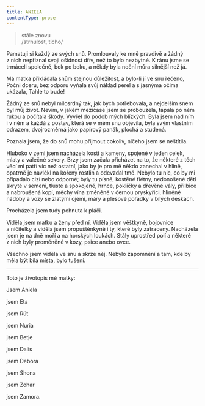 ```yaml
---
title: ANIELA
contentType: prose
---
```


<section>

> stále znovu  
> /strnulost, ticho/

Pamatuji si každý ze svých snů. Promlouvaly ke mně pravdivě a žádný z nich nepřiznal svoji ošidnost dřív, než to bylo nezbytné. K ránu jsme se trmáceli společně, bok po boku, a někdy byla noční můra silnější než já.

Má matka přikládala snům stejnou důležitost, a bylo-li jí ve snu řečeno, Počni dceru, bez odporu vyňala svůj náklad perel a s jasnýma očima ukázala, Tahle to bude!

Žádný ze snů nebyl milosrdný tak, jak bych potřebovala, a nejdelším snem byl můj život. Nevím, v jakém mezičase jsem se probouzela, tápala po něm rukou a počítala škody. Vyvřel do podob mých blízkých. Byla jsem nad ním i v něm a každá z postav, která se v mém snu objevila, byla svým vlastním odrazem, dvojrozměrná jako papírový panák, plochá a studená.

</section>

<section>

Poznala jsem, že do snů mohu přijmout cokoliv, ničeho jsem se neštítila.

</section>

<section>

Hluboko v zemi jsem nacházela kosti a kameny, spojené v jeden celek, mlaty a válečné sekery. Brzy jsem začala přicházet na to, že některé z těch věcí mi patří víc než ostatní, jako by je pro mě někdo zanechal v hlíně, opatrně je navlékl na kořeny rostlin a odevzdal tmě. Nebylo tu nic, co by mi připadalo cizí nebo odporné; byly tu písně, kostěné flétny, nedonošené děti skryté v semeni, tlusté a spokojené, hrnce, pokličky a dřevěné vály, přilbice a nabroušená kopí, měchy vína změněné v černou pryskyřici, hliněné nádoby a vozy se zlatými ojemi, máry a plesové pořádky v bílých deskách.

</section>

<section>

Procházela jsem tudy pohnuta k pláči.

</section>

<section>

Viděla jsem matku a ženy před ní. Viděla jsem věštkyně, bojovnice a ničitelky a viděla jsem propuštěnkyně i ty, které byly zatraceny. Nacházela jsem je na dně moří a na horských loukách. Stály uprostřed polí a některé z nich byly proměněné v kozy, psice anebo ovce.

</section>

<section>

Všechno jsem viděla ve snu a skrze něj. Nebylo zapomnění a tam, kde by měla být bílá místa, bylo tušení.

* * *

Toto je životopis mé matky:

Jsem Aniela

jsem Eta

jsem Rút

jsem Nuria

jsem Betje

jsem Dalis

jsem Debora

jsem Shona

jsem Zohar

jsem Zamora.

</section>
